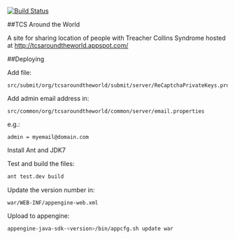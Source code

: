[![Build Status](https://travis-ci.org/drweaver/tcsaroundtheworld.png?branch=master)](https://travis-ci.org/drweaver/tcsaroundtheworld)

##TCS Around the World

A site for sharing location of people with Treacher Collins Syndrome hosted at http://tcsaroundtheworld.appspot.com/

##Deploying

Add file:
```
src/submit/org/tcsaroundtheworld/submit/server/ReCaptchaPrivateKeys.properties
```

Add admin email address in:
```
src/common/org/tcsaroundtheworld/common/server/email.properties
```
e.g.:
```
admin = myemail@domain.com
```

Install Ant and JDK7

Test and build the files:
```bash
ant test.dev build
```

Update the version number in:
```
war/WEB-INF/appengine-web.xml
```

Upload to appengine:
```bash
appengine-java-sdk-<version>/bin/appcfg.sh update war
```

